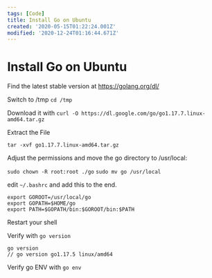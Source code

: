 ```yaml
---
tags: [Code]
title: Install Go on Ubuntu
created: '2020-05-15T01:22:24.001Z'
modified: '2020-12-24T01:16:44.671Z'
---
```


# Install Go on Ubuntu

Find the latest stable version at https://golang.org/dl/

Switch to /tmp
`cd /tmp`

Download it with
`curl -O https://dl.google.com/go/go1.17.7.linux-amd64.tar.gz`

Extract the File

`tar -xvf go1.17.7.linux-amd64.tar.gz`

Adjust the permissions and move the go directory to /usr/local:

`sudo chown -R root:root ./go`
`sudo mv go /usr/local`

edit `~/.bashrc` and add this to the end. 


```
export GOROOT=/usr/local/go
export GOPATH=$HOME/go
export PATH=$GOPATH/bin:$GOROOT/bin:$PATH
```

Restart your shell

Verify with `go version`

```
go version
// go version go1.17.5 linux/amd64
```

Verify go ENV with `go env`


